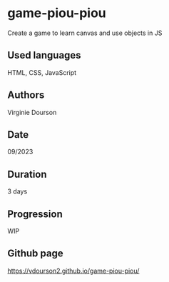 # game-piou-piou
Create a game to learn canvas and use objects in JS

## Used languages
HTML, CSS, JavaScript

## Authors
Virginie Dourson

## Date
09/2023

## Duration
3 days

## Progression
WIP

## Github page
https://vdourson2.github.io/game-piou-piou/